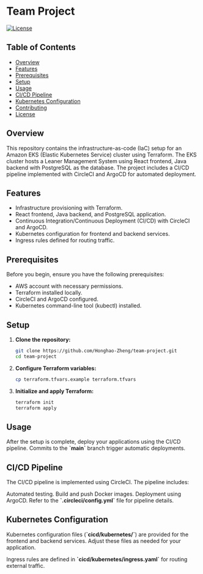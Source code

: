 # Team Project

[![License](https://img.shields.io/badge/License-MIT-blue.svg)](https://opensource.org/licenses/MIT)

## Table of Contents

- [Overview](#overview)
- [Features](#features)
- [Prerequisites](#prerequisites)
- [Setup](#setup)
- [Usage](#usage)
- [CI/CD Pipeline](#cicd-pipeline)
- [Kubernetes Configuration](#kubernetes-configuration)
- [Contributing](#contributing)
- [License](#license)

## Overview

This repository contains the infrastructure-as-code (IaC) setup for an Amazon EKS (Elastic Kubernetes Service) cluster using Terraform. The EKS cluster hosts a Leaner Management System using React frontend, Java backend with PostgreSQL as the database. The project includes a CI/CD pipeline implemented with CircleCI and ArgoCD for automated deployment.

## Features

- Infrastructure provisioning with Terraform.
- React frontend, Java backend, and PostgreSQL application.
- Continuous Integration/Continuous Deployment (CI/CD) with CircleCI and ArgoCD.
- Kubernetes configuration for frontend and backend services.
- Ingress rules defined for routing traffic.

## Prerequisites

Before you begin, ensure you have the following prerequisites:

- AWS account with necessary permissions.
- Terraform installed locally.
- CircleCI and ArgoCD configured.
- Kubernetes command-line tool (kubectl) installed.

## Setup

1. **Clone the repository:**

   ```bash
   git clone https://github.com/Honghao-Zheng/team-project.git
   cd team-project

2. **Configure Terraform variables:**
   ```bash
   cp terraform.tfvars.example terraform.tfvars
    ```

3. **Initialize and apply Terraform:**
    ```bash
    terraform init
    terraform apply

## Usage
After the setup is complete, deploy your applications using the CI/CD pipeline. Commits to the **\`main\`** branch trigger automatic deployments.

## CI/CD Pipeline
The CI/CD pipeline is implemented using CircleCI. The pipeline includes:

Automated testing.
Build and push Docker images.
Deployment using ArgoCD.
Refer to the **\`.circleci/config.yml\`** file for pipeline details.

## Kubernetes Configuration
Kubernetes configuration files (**\`cicd/kubernetes/\`**) are provided for the frontend and backend services. Adjust these files as needed for your application.

Ingress rules are defined in **\`cicd/kubernetes/ingress.yaml\`** for routing external traffic.

